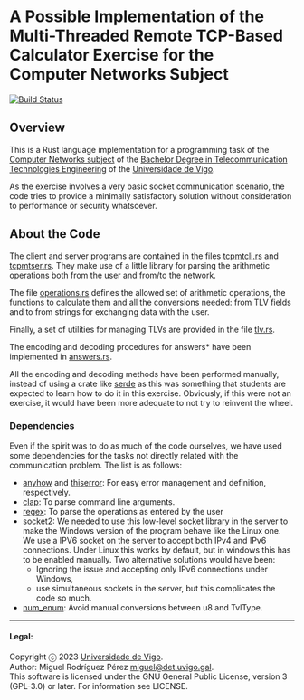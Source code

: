 # A Possible Implementation of the Multi-Threaded Remote TCP-Based Calculator Exercise for the Computer Networks Subject

[![Build Status](https://github.com/RedesdeOrdenadores/tcpmt-2022-2023/actions/workflows/build.yml/badge.svg)](https://github.com/RedesdeOrdenadores/tcpmt-2022-2023/actions/workflows/build.yml)

## Overview

This is a Rust language implementation for a programming task of the [Computer
Networks subject][CN] of the [Bachelor Degree in Telecommunication Technologies
Engineering][BTTE] of the [Universidade de Vigo][uvigo].

As the exercise involves a very basic socket communication scenario, the code
tries to provide a minimally satisfactory solution without consideration to
performance or security whatsoever.

## About the Code

The client and server programs are contained in the files
[tcpmtcli.rs](src/bin/tcpmtcli.rs) and [tcpmtser.rs](src/bin/tcpmtser.rs). They make
use of a little library for parsing the arithmetic operations both from the user
and from/to the network.

The file [operations.rs](src/operation.rs) defines the allowed set of arithmetic
operations, the functions to calculate them and all the conversions needed: from
TLV fields and to from strings for exchanging data with the user.

Finally, a set of utilities for managing TLVs are provided in the file
[tlv.rs](src/tlv.rs).

The encoding and decoding procedures for answers* have been implemented in
[answers.rs](src/answer.rs).

All the encoding and decoding methods have been performed manually, instead of
using a crate like [serde][serde] as this was something that students are
expected to learn how to do it in this exercise. Obviously, if this were not an
exercise, it would have been more adequate to not try to reinvent the wheel.

### Dependencies

Even if the spirit was to do as much of the code ourselves, we have used some
dependencies for the tasks not directly related with the communication problem.
The list is as follows:

* [anyhow][anyhow] and [thiserror][thiserror]: For easy error management and
      definition, respectively.
* [clap][clap]: To parse command line arguments.
* [regex][regex]: To parse the operations as entered by the user
* [socket2][socket2]: We needed to use this low-level socket library in the
      server to make the Windows version of the program behave like the Linux
      one. We use a IPV6 socket on the server to accept both IPv4 and IPv6
      connections. Under Linux this works by default, but in windows this has to
      be enabled manually. Two alternative solutions would have been:
  * Ignoring the issue and accepting only IPv6 connections under Windows,
  * use simultaneous sockets in the server, but this complicates the code so much.
* [num_enum][num_enum]: Avoid manual conversions between u8 and TvlType.

---
#### Legal:
Copyright ⓒ 2023 [Universidade de Vigo][uvigo].<br>
Author: Miguel Rodríguez Pérez <miguel@det.uvigo.gal>.<br>
This software is licensed under the GNU General Public License, version 3 (GPL-3.0) or later. For information see LICENSE.

[uvigo]: https://www.uvigo.gal/
[BTTE]: https://teleco.uvigo.es/estudos/graos/bachelor-degree-in-telecommunication-technologies-engineering/
[CN]: https://secretaria.uvigo.gal/docnet-nuevo/guia_docent/index.php?centre=305&ensenyament=V05G306V01&assignatura=V05G306V01210&idioma=eng
[serde]: https://serde.rs/
[anyhow]: https://crates.io/crates/anyhow
[thiserror]: https://crates.io/crates/thiserror
[socket2]: https://crates.io/crates/socket2
[regex]: https://crates.io/crates/regex
[clap]: https://crates.io/crates/clap
[num_enum]: https://crates.io/crates/num_enum
